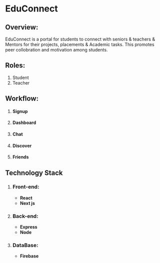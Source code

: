 # EduConnect
## Overview:
EduConnect is a portal for students to connect with seniors & teachers & Mentors for their projects, placements & Academic tasks. This promotes peer collobration and motivation among students. 

## Roles:
1. Student
1. Teacher

## Workflow:
1. #### Signup
1. #### Dashboard
1. #### Chat
1. #### Discover
1. #### Friends

## Technology Stack
1. ### Front-end:
    - **React**
    - **Next js**
1. ### Back-end:
    - **Express**
    - **Node**
1. ### DataBase:
    - **Firebase**

